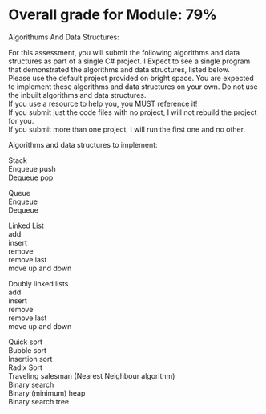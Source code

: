 # **Overall grade for Module: 79%** 
Algorithums And Data Structures:

For this assessment, you will submit the following algorithms and data structures as part of a single
C# project. I Expect to see a single program that demonstrated the algorithms and data structures,
listed below.  
Please use the default project provided on bright space. 
You are expected to implement these algorithms and data structures on your own. Do not use the
inbuilt algorithms and data structures.  
If you use a resource to help you, you MUST reference it!  
If you submit just the code files with no project, I will not rebuild the project for you.  
If you submit more than one project, I will run the first one and no other.  

Algorithms and data structures to implement:

Stack  
Enqueue push  
Dequeue pop  

Queue  
Enqueue  
Dequeue  

Linked List  
add  
insert  
remove  
remove last  
move up and down  

Doubly linked lists  
add  
insert  
remove  
remove last  
move up and down  

Quick sort  
Bubble sort  
Insertion sort  
Radix Sort  
Traveling salesman (Nearest Neighbour algorithm)  
Binary search  
Binary (minimum) heap  
Binary search tree
